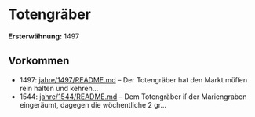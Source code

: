 # Totengräber

**Ersterwähnung:** 1497

## Vorkommen
- 1497: [jahre/1497/README.md](../jahre/1497/README.md) – Der Totengräber hat den Markt müſſen rein halten
und kehren...
- 1544: [jahre/1544/README.md](../jahre/1544/README.md) – Dem Totengräber iſ der Mariengraben eingeräumt,
dagegen die wöchentliche 2 gr...
